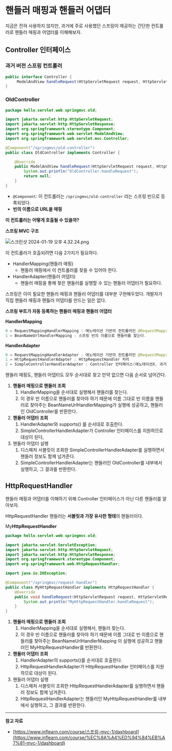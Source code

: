 # **핸들러 매핑과 핸들러 어댑터**

지금은 전혀 사용하지 않지만, 과거에 주로 사용했던 스프링이 제공하는 간단한 컨트롤러로 핸들러 매핑과 어댑터를 이해해보자.

## Controller 인터페이스

### 과거 버전 스프링 컨트롤러

```java
public interface Controller {
     ModelAndView handleRequest(HttpServletRequest request, HttpServletResponseresponse) throws Exception;
}
```

### OldController

```java
package hello.servlet.web.springmvc.old;

import jakarta.servlet.http.HttpServletRequest;
import jakarta.servlet.http.HttpServletResponse;
import org.springframework.stereotype.Component;
import org.springframework.web.servlet.ModelAndView;
import org.springframework.web.servlet.mvc.Controller;

@Component("/springmvc/old-controller")
public class OldController implements Controller {

    @Override
    public ModelAndView handleRequest(HttpServletRequest request, HttpServletResponse response) throws Exception {
        System.out.println("OldController.handleRequest");
        return null;
    }
}
```

- `@Component`: 이 컨트롤러는 `/springmvc/old-controller` 라는 스프링 빈으로 등록되었다.
- **빈의 이름으로 URL을 매핑**

**이 컨트롤러는 어떻게 호출될 수 있을까?**

**스프링 MVC 구조**

![스크린샷 2024-01-19 오후 4.32.24.png](https://github.com/Heo-y-y/development-blog/assets/112863029/d0ec8d48-b7e4-4714-8c6e-139553d6fd94)

이 컨트롤러가 호출되려면 다음 2가지가 필요하다.

- HandlerMapping(핸들러 매핑)
    - 핸들러 매핑에서 이 컨트롤러를 찾을 수 있어야 한다.
- HandlerAdapter(핸들러 어댑터)
    - 핸들러 매핑을 통해 찾은 핸들러를 실행할 수 있는 핸들러 어댑터가 필요하다.

스프링은 이미 필요한 핸들러 매핑과 핸들러 어댑터를 대부분 구현해두었다. 개발자가 직접 핸들러 매핑과 핸듫러 어댑터를 만드는 일은 없다.

**스프링 부트가 자동 등록하는 핸들러 매핑과 핸들러 어댑터**

**HandlerMapping**

```java
0 = RequestMappingHandlerMapping : 애노테이션 기반의 컨트롤러인 @RequestMapping에서 사용
1 = BeanNameUrlHandlerMapping : 스프링 빈의 이름으로 핸들러를 찾는다.
```

**HandlerAdapter**

```java
0 = RequestMappingHandlerAdapter : 애노테이션 기반의 컨트롤러인 @RequestMapping에서 사용
1 = HttpRequestHandlerAdapter : HttpRequestHandler 처리
2 = SimpleControllerHandlerAdapter : Controller 인터페이스(애노테이션X, 과거에 사용) 처리
```

핸들러 매핑도, 핸들러 어댑터도 모두 순서대로 찾고 만약 없으면 다음 순서로 넘어간다.

1. **핸들러 매핑으로 핸들러 조회**
    1. HandlerMapping을 순서대로 실행해서 핸들러를 찾는다.
    2. 이 경우 빈 이름으로 핸들러를 찾아야 하기 때문에 이름 그대로 빈 이름을 핸들러로 찾아주는 BeanNameUrlHandlerMapping가 실행에 성공하고, 핸들러인 OldController를 반환한다.
2. **핸들러 어댑터 조회**
    1. HandlerAdapter와 supports() 를 순서대로 호출한다.
    2. SimpleControllerHandlerAdapter가 Controller 인터페이스를 지원하므로 대상이 된다,
3. 핸들러 어댑터 실행
    1. 디스패처 서블릿이 조회한 SimpleControllerHandlerAdapter를 실행하면서 핸들러 정보도 함께 넘겨준다.
    2. SimpleControllerHandlerAdapter는 핸들러인 OldController를 내부에서 실행하고, 그 결과를 반환한다.

## HttpRequestHandler

핸들러 매핑과 어댑터를 이해하기 위해 Controller 인터페이스가 아닌 다른 핸들러를 알아보자.

HttpRequestHandler 핸들러는 **서블릿과 가장 유사한 형태**의 핸들러이다.

My**HttpRequestHandler**

```java
package hello.servlet.web.springmvc.old;

import jakarta.servlet.ServletException;
import jakarta.servlet.http.HttpServletRequest;
import jakarta.servlet.http.HttpServletResponse;
import org.springframework.stereotype.Component;
import org.springframework.web.HttpRequestHandler;

import java.io.IOException;

@Component("/springmvc/request-handler")
public class MyHttpRequestHandler implements HttpRequestHandler {
    @Override
    public void handleRequest(HttpServletRequest request, HttpServletResponse response) throws ServletException, IOException {
        System.out.println("MyHttpRequestHandler.handleRequest");
    }
}
```

1. **핸들러 매핑으로 핸들러 조회**
    1. HandlerMapping을 순서대로 실행해서, 핸들러 찾는다.
    2. 이 경우 빈 이름으로 핸들러를 찾아야 하기 때문에 이름 그대로 빈 이름으로 핸들러를 찾아주는 BeanNameUrlHandlerMapping 이 실행에 성공하고 핸들러인 MyHttpRequestHandler를 반환한다.
2. **핸들러 어댑터 조회**
    1. HandlerAdapter의 supports()를 순서대로 호출한다.
    2. HttpRequestHandlerAdapter가 HttpRequestHandler 인터페이스를 지원하므로 대상이 된다.
3. 핸들러 어댑터 실행
    1. 디스패처 서블릿이 조회한 HttpRequestHandlerAdapter를 실행하면서 핸들러 정보도 함께 넘겨준다.
    2. HttpRequestHandlerAdapter는 핸들러인 MyHttpRequestHandler를 내부에서 실행하고, 그 결과를 반환한다.

---

**참고 자료**

- [https://www.inflearn.com/course/스프링-mvc-1/dashboard](https://www.inflearn.com/course/%EC%8A%A4%ED%94%84%EB%A7%81-mvc-1/dashboard)
